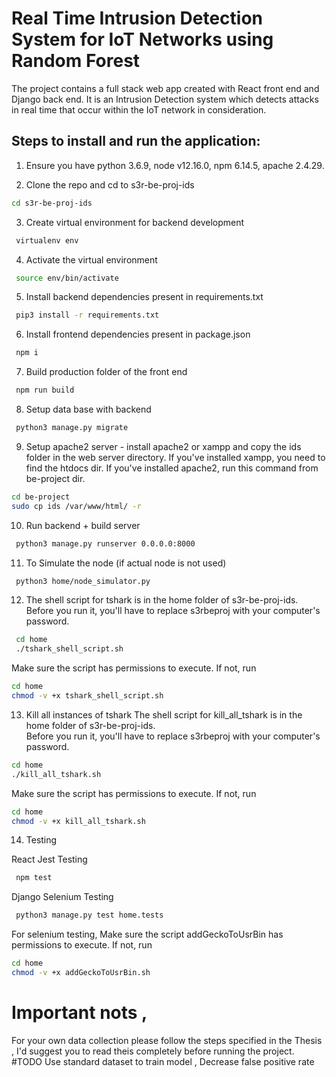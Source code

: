 # Real Time Intrusion Detection System for IoT Networks using Random Forest

The project contains a full stack web app created with React front end and Django back end. It is an Intrusion Detection system which detects attacks in real time that occur within the IoT network in consideration.

## Steps to install and run the application:

1. Ensure you have python 3.6.9, node v12.16.0, npm 6.14.5, apache 2.4.29.

2. Clone the repo and cd to s3r-be-proj-ids
```bash
cd s3r-be-proj-ids 
 ```


3. Create virtual environment for backend development
```bash
 virtualenv env
```

4. Activate the virtual environment
```bash
 source env/bin/activate
```

5. Install backend dependencies present in requirements.txt
```bash
 pip3 install -r requirements.txt
```

6. Install frontend dependencies present in package.json
```bash
 npm i
```

7. Build production folder of the front end
```bash
 npm run build
```

8. Setup data base with backend
```bash
 python3 manage.py migrate
```

9. Setup apache2 server - install apache2 or xampp and copy the ids folder in the web server directory. If you've installed xampp, you need to find the htdocs dir. If you've installed apache2, run this command from be-project dir.
```bash
cd be-project
sudo cp ids /var/www/html/ -r
```

10. Run backend + build server
```bash
 python3 manage.py runserver 0.0.0.0:8000
```

11. To Simulate the node (if actual node is not used) 
```bash
 python3 home/node_simulator.py
```

12. The shell script for tshark is in the home folder of s3r-be-proj-ids.<br/>
Before you run it, you'll have to replace s3rbeproj with your computer's password.<br/>
```bash
 cd home
 ./tshark_shell_script.sh
```
Make sure the script has permissions to execute. If not, run
```bash
cd home
chmod -v +x tshark_shell_script.sh
```

13. Kill all instances of tshark
The shell script for kill_all_tshark is in the home folder of s3r-be-proj-ids.<br/>
Before you run it, you'll have to replace s3rbeproj with your computer's password.
```bash
cd home
./kill_all_tshark.sh
```
Make sure the script has permissions to execute. If not, run
```bash
cd home
chmod -v +x kill_all_tshark.sh
```

14. Testing

React Jest Testing
```bash
 npm test
```
Django Selenium Testing
```bash
 python3 manage.py test home.tests
```
For selenium testing, Make sure the script addGeckoToUsrBin has permissions to execute. If not, run
```bash
cd home
chmod -v +x addGeckoToUsrBin.sh
```
# Important nots ,
For your own data collection please follow the steps specified in the Thesis , I'd suggest you to read theis completely before running the project. 
#TODO 
Use standard dataset to train model , 
Decrease false positive rate 